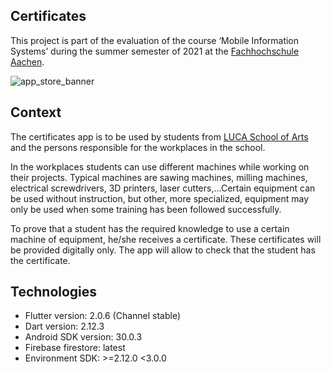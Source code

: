 ## Certificates


This project is part of the evaluation of the course ‘Mobile Information Systems’ during
the summer semester of 2021 at the [Fachhochschule Aachen](https://www.fh-aachen.de/).

![app_store_banner](https://user-images.githubusercontent.com/56700857/123593205-8811fa80-d7ee-11eb-8e8a-31aa4a3a5e99.PNG)

## Context

The certificates app is to be used by students from [LUCA School of Arts](https://www.luca-arts.be/en) and the persons 
responsible for the workplaces in the school.
<br>

In the workplaces students can use different machines while working on their projects. 
Typical machines are sawing machines, milling machines, electrical screwdrivers, 3D printers, 
laser cutters,…Certain equipment can be used without instruction, but other, more specialized, 
equipment may only be used when some training has been followed successfully.
<br>


To prove that a student has the required knowledge to use a certain machine of 
equipment, he/she receives a certificate. These certificates will be provided digitally only. The 
app will allow to check that the student has the certificate.

## Technologies
* Flutter version: 2.0.6 (Channel stable)
* Dart version: 2.12.3
* Android SDK version: 30.0.3
* Firebase firestore: latest
* Environment SDK: >=2.12.0 <3.0.0
